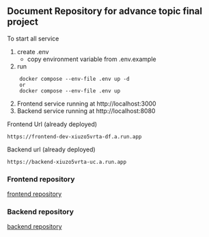 ## Document Repository for advance topic final project
To start all service
1. create .env
    * copy environment variable from .env.example
2. run
```
    docker compose --env-file .env up -d
    or
    docker compose --env-file .env up
```
2. Frontend service running at http://localhost:3000
3. Backend service running at http://localhost:8080

Frontend Url (already deployed)
```
https://frontend-dev-xiuzo5vrta-df.a.run.app
```

Backend url (already deployed)
```
https://backend-xiuzo5vrta-uc.a.run.app
```

### Frontend repository
[frontend repository](https://github.com/advanceTopic/frontend/tree/dev)

### Backend repository
[backend repository](https://github.com/advanceTopic/backend/tree/dev)